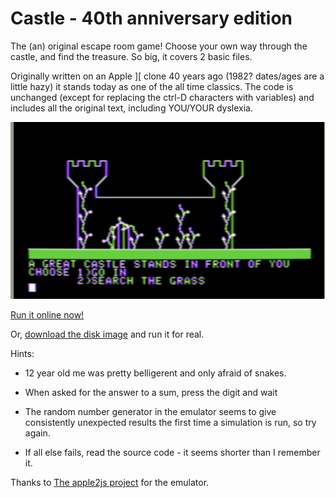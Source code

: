 
Castle - 40th anniversary edition
=================================

The (an) original escape room game!  Choose your own way through the castle, and find the treasure.  So big, it covers 2 basic files.

Originally written on an Apple ][ clone 40 years ago (1982? dates/ages are a little hazy) it stands today as one of the all time classics.  The code is unchanged (except for replacing the ctrl-D characters with variables) and includes all the original text, including YOU/YOUR dyslexia.


![Castle Image](Castle.png)

[Run it online now!](https://hughsando.github.io/Castle/apple2js.html#castle)

Or, [download the disk image](https://github.com/hughsando/Castle/raw/main/dsk/castle.dsk) and run it for real.

Hints:
* 12 year old me was pretty belligerent and only afraid of snakes.

* When asked for the answer to a sum, press the digit and wait

* The random number generator in the emulator seems to give consistently unexpected results the first time a simulation is run, so try again.

* If all else fails, read the source code - it seems shorter than I remember it.

Thanks to [The apple2js project](https://github.com/whscullin/apple2js) for the emulator.


